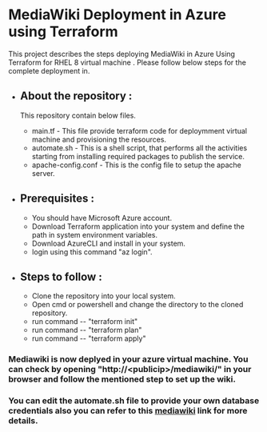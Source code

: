 # MediaWiki Deployment in Azure using Terraform

This project describes the steps deploying MediaWiki in Azure Using Terraform for RHEL 8 virtual machine . Please follow below steps for the complete deployment in.

- ## About the repository :

  This repository contain below files.

  - main.tf - This file provide terraform code for deploymment virtual machine and provisioning the resources.
  - automate.sh - This is a shell script, that performs all the activities starting from installing required packages to publish the service.
  - apache-config.conf - This is the config file to setup the apache server.

- ## Prerequisites :
  - You should have Microsoft Azure account.
  - Download Terraform application into your system and define the path in system environment variables.
  - Download AzureCLI and install in your system.
  - login using this command "az login".
- ## Steps to follow :
  - Clone the repository into your local system.
  - Open cmd or powershell and change the directory to the cloned repository.
  - run command -- "terraform init"
  - run command -- "terraform plan"
  - run command -- "terraform apply"

### Mediawiki is now deplyed in your azure virtual machine. You can check by opening "http://\<publicip>/mediawiki/" in your browser and follow the mentioned step to set up the wiki.

### You can edit the automate.sh file to provide your own database credentials also you can refer to this <a href="https://www.mediawiki.org/wiki/Manual:Running_MediaWiki_on_Red_Hat_Linux">mediawiki</a> link for more details.
